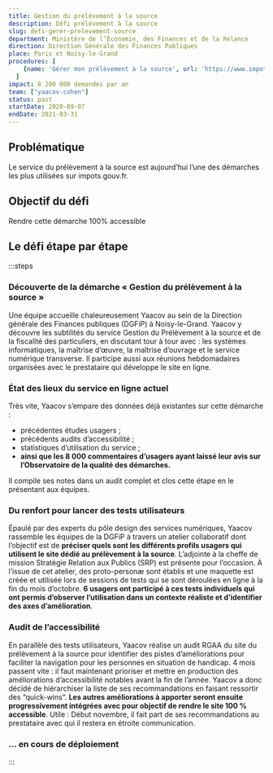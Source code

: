 ```yaml
---
title: Gestion du prélèvement à la source
description: Défi prélèvement à la source
slug: defi-gerer-prelevement-source
department: Ministère de l’Économie, des Finances et de la Relance
direction: Direction Générale des Finances Publiques
place: Paris et Noisy-le-Grand
procedures: [
    {name: 'Gérer mon prélèvement à la source', url: 'https://www.impots.gouv.fr/portail/particulier'},
  ]
impact: 8 200 000 demandes par an
team: ["yaacov-cohen"]
status: past
startDate: 2020-09-07
endDate: 2021-03-31
---
```


## Problématique

Le service du prélèvement à la source est aujourd’hui l’une des démarches les plus utilisées sur impots.gouv.fr.


## Objectif du défi

Rendre cette démarche 100% accessible


## Le défi étape par étape

:::steps
### Découverte de la démarche « Gestion du prélèvement à la source »

Une équipe accueille chaleureusement Yaacov au sein de la Direction générale des Finances publiques (DGFiP) à Noisy-le-Grand. Yaacov y découvre les subtilités du service Gestion du Prélèvement à la source et de la fiscalité des particuliers, en discutant tour à tour avec : les systèmes informatiques, la maîtrise d’œuvre, la maîtrise d’ouvrage et le service numérique transverse. Il participe aussi aux réunions hebdomadaires organisées avec le prestataire qui développe le site en ligne.

### État des lieux du service en ligne actuel

Très vite, Yaacov s’empare des données déjà existantes sur cette démarche :

- précédentes études usagers ;
- précédents audits d’accessibilité ;
- statistiques d’utilisation du service ;
- **ainsi que les 8 000 commentaires d’usagers ayant laissé leur avis sur l’Observatoire de la qualité des démarches.**

Il compile ses notes dans un audit complet et clos cette étape en le présentant aux équipes.

### Du renfort pour lancer des tests utilisateurs

Épaulé par des experts du pôle design des services numériques, Yaacov rassemble les équipes de la DGFiP à travers un atelier collaboratif dont l’objectif est de **préciser quels sont les différents profils usagers qui utilisent le site dédié au prélèvement à la source**. L’adjointe à la cheffe de mission Stratégie Relation aux Publics (SRP) est présente pour l’occasion. À l’issue de cet atelier, des proto-personæ sont établis et une maquette est créée et utilisée lors de sessions de tests qui se sont déroulées en ligne à la fin du mois d’octobre. **6 usagers ont participé à ces tests individuels qui ont permis d’observer l’utilisation dans un contexte réaliste et d’identifier des axes d’amélioration**.

### Audit de l’accessibilité

En parallèle des tests utilisateurs, Yaacov réalise un audit RGAA du site du prélèvement à la source pour identifier des pistes d’améliorations pour faciliter la navigation pour les personnes en situation de handicap. 4 mois passent vite : il faut maintenant prioriser et mettre en production des améliorations d’accessibilité notables avant la fin de l’année. Yaacov a donc décidé de hiérarchiser la liste de ses recommandations en faisant ressortir des “quick-wins”. **Les autres améliorations à apporter seront ensuite progressivement intégrées avec pour objectif de rendre le site 100 % accessible**. Utile : Début novembre, il fait part de ses recommandations au prestataire avec qui il restera en étroite communication.

### … en cours de déploiement

:::
